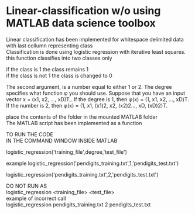 # Linear-classification w/o using MATLAB data science toolbox

Linear classification has been implemented for whitespace delimited data with last collumn representing class  
Classification is done using logistic regression with iterative least squares.  
this function classifies into two classes only  

if the class is 1 the class remains 1  
if the class is not 1 the class is changed to 0  


The second argument, <degree> is a number equal to either 1 or 2. The degree specifies what function φ you should use. Suppose that you have an input vector x = (x1, x2, ..., xD)T,.
If the degree is 1, then φ(x) = (1, x1, x2, ..., xD)T.
If the number is 2, then φ(x) = (1, x1, (x1)2, x2, (x2)2..., xD, (xD)2)T.



place the contents of the folder in the mounted MATLAB folder  
The MATLAB script has been implemented as a function  
  
TO RUN THE CODE  
IN THE COMMAND WINDOW INSIDE MATLAB  

logistic_regression('training_file',degree,'test_file')

example
logistic_regression('pendigits_training.txt',1,'pendigits_test.txt')  

logistic_regression('pendigits_training.txt',2,'pendigits_test.txt')  

DO NOT RUN AS  
logistic_regression <training_file> <degree> <test_file>  
example of incorrect call  
logistic_regression pendigits_training.txt 2 pendigits_test.txt  
